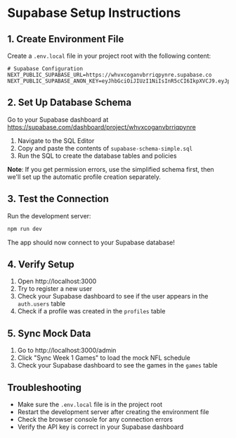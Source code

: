 # Supabase Setup Instructions

## 1. Create Environment File

Create a `.env.local` file in your project root with the following content:

```env
# Supabase Configuration
NEXT_PUBLIC_SUPABASE_URL=https://whvxcoganvbrriqpynre.supabase.co
NEXT_PUBLIC_SUPABASE_ANON_KEY=eyJhbGciOiJIUzI1NiIsInR5cCI6IkpXVCJ9.eyJpc3MiOiJzdXBhYmFzZSIsInJlZiI6Indodnhjb2dhbnZicnJpcXB5bnJlIiwicm9sZSI6ImFub24iLCJpYXQiOjE3NTY4NTUzMDUsImV4cCI6MjA3MjQzMTMwNX0.ACLWT5e3OmsgoWD6mWu33EmhMTznW2IQI9qKYAurlh8
```

## 2. Set Up Database Schema

Go to your Supabase dashboard at https://supabase.com/dashboard/project/whvxcoganvbrriqpynre

1. Navigate to the SQL Editor
2. Copy and paste the contents of `supabase-schema-simple.sql`
3. Run the SQL to create the database tables and policies

**Note**: If you get permission errors, use the simplified schema first, then we'll set up the automatic profile creation separately.

## 3. Test the Connection

Run the development server:

```bash
npm run dev
```

The app should now connect to your Supabase database!

## 4. Verify Setup

1. Open http://localhost:3000
2. Try to register a new user
3. Check your Supabase dashboard to see if the user appears in the `auth.users` table
4. Check if a profile was created in the `profiles` table

## 5. Sync Mock Data

1. Go to http://localhost:3000/admin
2. Click "Sync Week 1 Games" to load the mock NFL schedule
3. Check your Supabase dashboard to see the games in the `games` table

## Troubleshooting

- Make sure the `.env.local` file is in the project root
- Restart the development server after creating the environment file
- Check the browser console for any connection errors
- Verify the API key is correct in your Supabase dashboard
